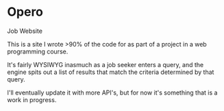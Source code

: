 # Opero
Job Website 

This is a site I wrote >90% of the code for as part of a project in a web programming course. 

It's fairly WYSIWYG inasmuch as a job seeker enters a query, and the engine spits out a list of results that match the criteria determined by that query.

I'll eventually update it with more API's, but for now it's something that is a work in progress.


